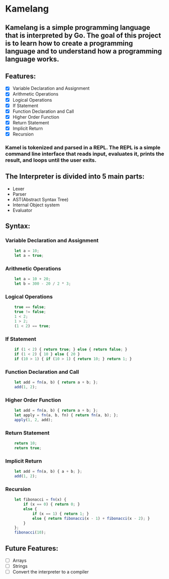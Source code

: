 # Kamelang
## Kamelang is a simple programming language that is interpreted by Go. The goal of this project is to learn how to create a programming language and to understand how a programming language works.

## Features:

- [x] Variable Declaration and Assignment
- [x] Arithmetic Operations
- [x] Logical Operations
- [x] If Statement
- [x] Function Declaration and Call
- [x] Higher Order Function
- [x] Return Statement
- [x] Implicit Return
- [x] Recursion

### Kamel is tokenized and parsed in a REPL. The REPL is a simple command line interface that reads input, evaluates it, prints the result, and loops until the user exits.

## The Interpreter is divided into 5 main parts:
- Lexer
- Parser
- AST(Abstract Syntax Tree)
- Internal Object system
- Evaluator

## Syntax:

### Variable Declaration and Assignment
```js
    let a = 10; 
    let a = true; 
``` 

### Arithmetic Operations
```js
    let a = 10 + 20; 
    let b = 300 - 20 / 2 * 3; 
```

### Logical Operations
```js
    true == false; 
    true != false; 
    1 < 2; 
    1 > 2; 
    (1 < 2) == true; 
```

### If Statement
```js
    if (1 < 2) { return true; } else { return false; }
    if (1 < 2) { 10 } else { 20 }
    if (10 > 1) { if (10 > 1) { return 10; } return 1; }
```

### Function Declaration and Call
```js
    let add = fn(a, b) { return a + b; }; 
    add(1, 2); 
```

### Higher Order Function
```js
    let add = fn(a, b) { return a + b; }; 
    let apply = fn(a, b, fn) { return fn(a, b); }; 
    apply(1, 2, add); 
```

### Return Statement
```js
    return 10; 
    return true; 
```

### Implicit Return
```js
    let add = fn(a, b) { a + b; }; 
    add(1, 2); 
```

### Recursion
```js
    let fibonacci = fn(x) { 
        if (x == 0) { return 0; } 
        else { 
            if (x == 1) { return 1; } 
            else { return fibonacci(x - 1) + fibonacci(x - 2); } 
        } 
    }; 
    fibonacci(10); 
```

## Future Features:
- [ ] Arrays
- [ ] Strings
- [ ] Convert the interpreter to a compiler